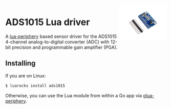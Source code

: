 <img align="right" src="ads1015.jpg" width="150">

# ADS1015 Lua driver

A [lua-periphery](https://github.com/vsergeev/lua-periphery) based sensor driver for the ADS1015 4-channel analog-to-digital converter (ADC) with 12-bit precision and programmable gain amplifier (PGA).

## Installing

If you are on Linux:

```sh
$ luarocks install ads1015
```

Otherwise, you can use the Lua module from within a Go app via [glua-periphery](https://github.com/BixData/gluaperiphery).
